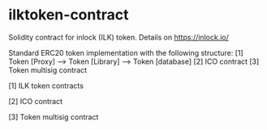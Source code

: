 # ilktoken-contract
Solidity contract for inlock (ILK) token. Details on https://inlock.io/

Standard ERC20 token implementation with the following structure: 
 [1] Token [Proxy] --> Token [Library] --> Token [database]
 [2] ICO contract
 [3] Token multisig contract
 
[1] ILK token contracts

[2] ICO contract

[3] Token multisig contract
